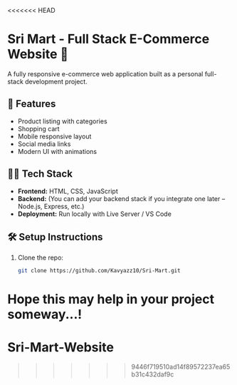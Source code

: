 <<<<<<< HEAD
# Sri Mart - Full Stack E-Commerce Website 🛒

A fully responsive e-commerce web application built as a personal full-stack development project.

## 🚀 Features
- Product listing with categories
- Shopping cart
- Mobile responsive layout
- Social media links
- Modern UI with animations

## 🧑‍💻 Tech Stack
- **Frontend:** HTML, CSS, JavaScript
- **Backend:** (You can add your backend stack if you integrate one later – Node.js, Express, etc.)
- **Deployment:** Run locally with Live Server / VS Code

## 🛠️ Setup Instructions
1. Clone the repo:
   ```bash
   git clone https://github.com/Kavyazz10/Sri-Mart.git


Hope this may help in your project someway...!
=======
# Sri-Mart-Website
>>>>>>> 9446f719510ad14f89572237ea65b31c432daf9c
